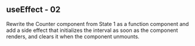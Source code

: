 ## useEffect - 02

Rewrite the Counter component from State 1 as a function component and add a side effect that initializes the interval as soon as the component renders, and clears it when the component unmounts.